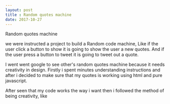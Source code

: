 ```yaml
---
layout: post
title : Random quotes machine
date: 2017-10-27
---
```

  
  Random quotes machine

we were instructed a project to build a Random code machine, Like if the user click a 
button to show it is going to show the user a new quotes. And if the user  press a button to 
tweet it is going to  tweet out a quote.

I went went google to see other's  random quotes machine  because it needs creativity
in design. Firstly i spent minutes  understanding  instructions and after i  decided to
 make sure that my quotes is working using html and pure javascript. 


 After seen that my code works the way i want  then i followed the method of being 
 creativity, like 


